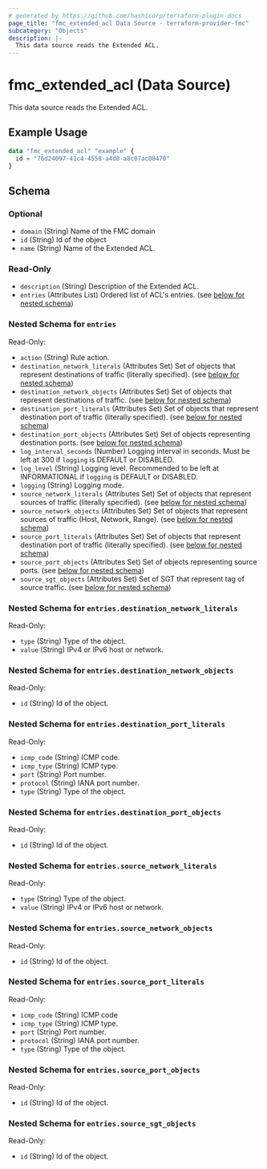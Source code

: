 ```yaml
---
# generated by https://github.com/hashicorp/terraform-plugin-docs
page_title: "fmc_extended_acl Data Source - terraform-provider-fmc"
subcategory: "Objects"
description: |-
  This data source reads the Extended ACL.
---
```


# fmc_extended_acl (Data Source)

This data source reads the Extended ACL.

## Example Usage

```terraform
data "fmc_extended_acl" "example" {
  id = "76d24097-41c4-4558-a4d0-a8c07ac08470"
}
```

<!-- schema generated by tfplugindocs -->
## Schema

### Optional

- `domain` (String) Name of the FMC domain
- `id` (String) Id of the object
- `name` (String) Name of the Extended ACL.

### Read-Only

- `description` (String) Description of the Extended ACL.
- `entries` (Attributes List) Ordered list of ACL's entries. (see [below for nested schema](#nestedatt--entries))

<a id="nestedatt--entries"></a>
### Nested Schema for `entries`

Read-Only:

- `action` (String) Rule action.
- `destination_network_literals` (Attributes Set) Set of objects that represent destinations of traffic (literally specified). (see [below for nested schema](#nestedatt--entries--destination_network_literals))
- `destination_network_objects` (Attributes Set) Set of objects that represent destinations of traffic. (see [below for nested schema](#nestedatt--entries--destination_network_objects))
- `destination_port_literals` (Attributes Set) Set of objects that represent destination port of traffic (literally specified). (see [below for nested schema](#nestedatt--entries--destination_port_literals))
- `destination_port_objects` (Attributes Set) Set of objects representing destination ports. (see [below for nested schema](#nestedatt--entries--destination_port_objects))
- `log_interval_seconds` (Number) Logging interval in seconds. Must be left at 300 if `logging` is DEFAULT or DISABLED.
- `log_level` (String) Logging level. Recommended to be left at INFORMATIONAL if `logging` is DEFAULT or DISABLED.
- `logging` (String) Logging mode.
- `source_network_literals` (Attributes Set) Set of objects that represent sources of traffic (literally specified). (see [below for nested schema](#nestedatt--entries--source_network_literals))
- `source_network_objects` (Attributes Set) Set of objects that represent sources of traffic (Host, Network, Range). (see [below for nested schema](#nestedatt--entries--source_network_objects))
- `source_port_literals` (Attributes Set) Set of objects that represent destination port of traffic (literally specified). (see [below for nested schema](#nestedatt--entries--source_port_literals))
- `source_port_objects` (Attributes Set) Set of objects representing source ports. (see [below for nested schema](#nestedatt--entries--source_port_objects))
- `source_sgt_objects` (Attributes Set) Set of SGT that represent tag of source traffic. (see [below for nested schema](#nestedatt--entries--source_sgt_objects))

<a id="nestedatt--entries--destination_network_literals"></a>
### Nested Schema for `entries.destination_network_literals`

Read-Only:

- `type` (String) Type of the object.
- `value` (String) IPv4 or IPv6 host or network.


<a id="nestedatt--entries--destination_network_objects"></a>
### Nested Schema for `entries.destination_network_objects`

Read-Only:

- `id` (String) Id of the object.


<a id="nestedatt--entries--destination_port_literals"></a>
### Nested Schema for `entries.destination_port_literals`

Read-Only:

- `icmp_code` (String) ICMP code.
- `icmp_type` (String) ICMP type.
- `port` (String) Port number.
- `protocol` (String) IANA port number.
- `type` (String) Type of the object.


<a id="nestedatt--entries--destination_port_objects"></a>
### Nested Schema for `entries.destination_port_objects`

Read-Only:

- `id` (String) Id of the object.


<a id="nestedatt--entries--source_network_literals"></a>
### Nested Schema for `entries.source_network_literals`

Read-Only:

- `type` (String) Type of the object.
- `value` (String) IPv4 or IPv6 host or network.


<a id="nestedatt--entries--source_network_objects"></a>
### Nested Schema for `entries.source_network_objects`

Read-Only:

- `id` (String) Id of the object.


<a id="nestedatt--entries--source_port_literals"></a>
### Nested Schema for `entries.source_port_literals`

Read-Only:

- `icmp_code` (String) ICMP code
- `icmp_type` (String) ICMP type.
- `port` (String) Port number.
- `protocol` (String) IANA port number.
- `type` (String) Type of the object.


<a id="nestedatt--entries--source_port_objects"></a>
### Nested Schema for `entries.source_port_objects`

Read-Only:

- `id` (String) Id of the object.


<a id="nestedatt--entries--source_sgt_objects"></a>
### Nested Schema for `entries.source_sgt_objects`

Read-Only:

- `id` (String) Id of the object.
